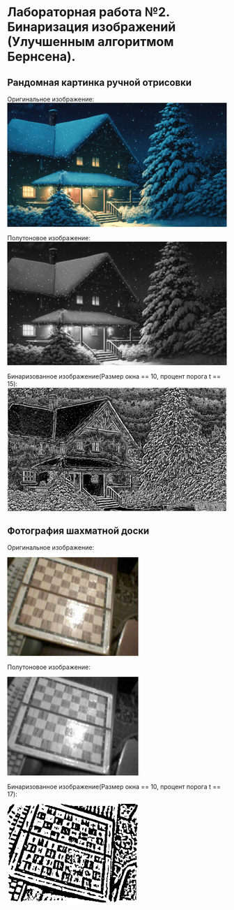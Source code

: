 # Лабораторная работа №2. Бинаризация изображений (Улучшенным алгоритмом Бернсена).
## Рандомная картинка ручной отрисовки
Оригинальное изображение:
![](pictures_src/house.png)

Полутоновое изображение:
![](pictures_results/house_semitone.bmp)

Бинаризованное изображение(Размер окна == 10, процент порога t == 15):
![](pictures_results/house_bin.bmp)

## Фотография шахматной доски
Оригинальное изображение:

![](pictures_src/chess.png)

Полутоновое изображение:

![](pictures_results/chess_semitone.bmp)

Бинаризованное изображение(Размер окна == 10, процент порога t == 17):

![](pictures_results/chess_bin.bmp)